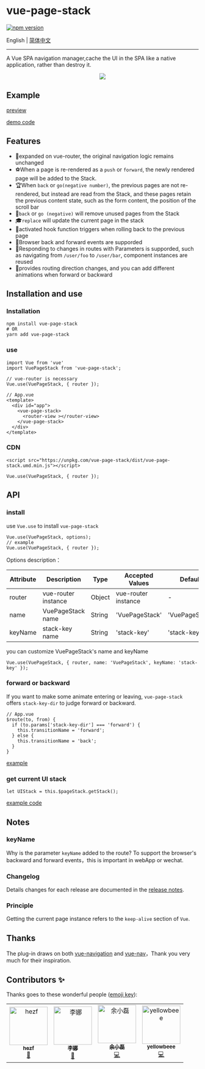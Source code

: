 # vue-page-stack

[![npm version](https://badge.fury.io/js/vue-page-stack.svg)](https://badge.fury.io/js/vue-page-stack)

English | [简体中文](./README.zh-cn.md)

---

A Vue SPA navigation manager,cache the UI in the SPA like a native application, rather than destroy it.

<div align="center">
  <img src="https://i.loli.net/2019/10/31/HKYfJBVWjXdZozm.gif">
</div>

## Example

[preview](https://hezhongfeng.github.io/vue-page-stack-example/)

[demo code](https://github.com/hezhongfeng/vue-page-stack-example)

## Features

- 🐉expanded on vue-router, the original navigation logic remains unchanged
- ⚽When a page is re-rendered as a `push` or `forward`, the newly rendered page will be added to the Stack.
- 🏆When `back` or `go(negative number)`, the previous pages are not re-rendered, but instead are read from the Stack, and these pages retain the previous content state, such as the form content, the position of the scroll bar
- 🏈`back` or `go (negative)` will remove unused pages from the Stack
- 🎓`replace` will update the current page in the stack
- 🎉activated hook function triggers when rolling back to the previous page
- 🚀Browser back and forward events are supporded
- 🍕Responding to changes in routes with Parameters is supporded, such as navigating from `/user/foo` to `/user/bar`, component instances are reused
- 🐰provides routing direction changes, and you can add different animations when forward or backward

## Installation and use

### Installation

```
npm install vue-page-stack
# OR
yarn add vue-page-stack
```

### use

```
import Vue from 'vue'
import VuePageStack from 'vue-page-stack';

// vue-router is necessary
Vue.use(VuePageStack, { router }); 
```

```
// App.vue
<template>
  <div id="app">
    <vue-page-stack>
      <router-view ></router-view>
    </vue-page-stack>
  </div>
</template>
```

### CDN
```
<script src="https://unpkg.com/vue-page-stack/dist/vue-page-stack.umd.min.js"></script>
```

```
Vue.use(VuePageStack, { router });
```

## API

### install
use `Vue.use` to install `vue-page-stack`
```
Vue.use(VuePageStack, options);
// example
Vue.use(VuePageStack, { router });
```

Options description：

Attribute | Description | Type | Accepted Values | Default
---|---|---|---|---
router | vue-router instance | Object | vue-router instance | -
name | VuePageStack name | String | 'VuePageStack' | 'VuePageStack'
keyName | stack-key name | String | 'stack-key' | 'stack-key'

you can customize VuePageStack's name and keyName
```
Vue.use(VuePageStack, { router, name: 'VuePageStack', keyName: 'stack-key' });
```

### forward or backward
If you want to make some animate entering or leaving, `vue-page-stack` offers `stack-key-dir` to judge forward or backward.

```
// App.vue
$route(to, from) {
  if (to.params['stack-key-dir'] === 'forward') {
    this.transitionName = 'forward';
  } else {
    this.transitionName = 'back';
  }
}
```
[example](https://github.com/hezhongfeng/vue-page-stack-example/blob/master/src/App.vue)

### get current UI stack
```
let UIStack = this.$pageStack.getStack();

```
[example code](https://github.com/hezhongfeng/vue-page-stack-example/blob/814f5ad8b8804e6fd81002f7254d266df3311770/src/views/main/MainList.vue#L30)
## Notes

### keyName

Why is the parameter `keyName` added to the route? To support the browser's backward and forward events，this is important in webApp or wechat.

### Changelog
Details changes for each release are documented in the [release notes](https://github.com/hezhongfeng/vue-page-stack/releases).

### Principle

Getting the current page instance refers to the `keep-alive` section of `Vue`.

## Thanks

The plug-in draws on both [vue-navigation](https://github.com/zack24q/vue-navigation) and [vue-nav](https://github.com/nearspears/vue-nav)，Thank you very much for their inspiration.

## Contributors ✨

Thanks goes to these wonderful people ([emoji key](https://allcontributors.org/docs/en/emoji-key)):

<table>
  <tr>
    <td align="center"><a href="http://hezf.online"><img src="https://avatars2.githubusercontent.com/u/12163050?v=4" width="100px;" alt="hezf"/><br /><sub><b>hezf</b></sub></a><br /><a href="#design-hezhongfeng" title="Design">🎨</a></td>
    <td align="center"><a href="https://github.com/woshilina"><img src="https://avatars0.githubusercontent.com/u/28744945?v=4" width="100px;" alt="李娜"/><br /><sub><b>李娜</b></sub></a><br /><a href="https://github.com/hezhongfeng/vue-page-stack/commits?author=woshilina" title="Documentation">📖</a></td>
    <td align="center"><a href="https://github.com/yuxiaolei1989"><img src="https://avatars0.githubusercontent.com/u/7732447?v=4" width="100px;" alt="余小磊"/><br /><sub><b>余小磊</b></sub></a><br /><a href="https://github.com/hezhongfeng/vue-page-stack/commits?author=yuxiaolei1989" title="Code">💻</a></td>
    <td align="center"><a href="https://github.com/yellowbeee"><img src="https://avatars0.githubusercontent.com/u/16685984?v=4" width="100px;" alt="yellowbeee"/><br /><sub><b>yellowbeee</b></sub></a><br /><a href="https://github.com/hezhongfeng/vue-page-stack/commits?author=yellowbeee" title="Code">💻</a></td>
  </tr>
</table>
